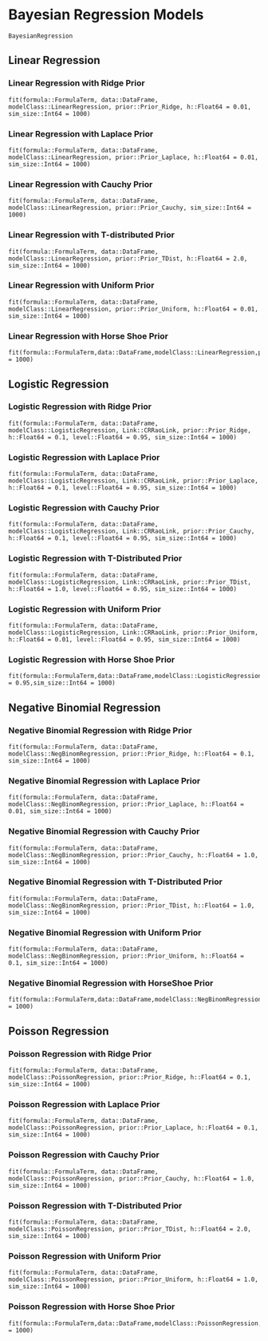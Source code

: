 # Bayesian Regression Models

```@docs
BayesianRegression
```

## Linear Regression

### Linear Regression with Ridge Prior
```@docs
fit(formula::FormulaTerm, data::DataFrame, modelClass::LinearRegression, prior::Prior_Ridge, h::Float64 = 0.01, sim_size::Int64 = 1000)
```

### Linear Regression with Laplace Prior
```@docs
fit(formula::FormulaTerm, data::DataFrame, modelClass::LinearRegression, prior::Prior_Laplace, h::Float64 = 0.01, sim_size::Int64 = 1000)
```
### Linear Regression with Cauchy Prior
```@docs
fit(formula::FormulaTerm, data::DataFrame, modelClass::LinearRegression, prior::Prior_Cauchy, sim_size::Int64 = 1000)
```
### Linear Regression with T-distributed Prior
```@docs
fit(formula::FormulaTerm, data::DataFrame, modelClass::LinearRegression, prior::Prior_TDist, h::Float64 = 2.0, sim_size::Int64 = 1000)
```
### Linear Regression with Uniform Prior
```@docs
fit(formula::FormulaTerm, data::DataFrame, modelClass::LinearRegression, prior::Prior_Uniform, h::Float64 = 0.01, sim_size::Int64 = 1000)
```
### Linear Regression with Horse Shoe Prior
```@docs
fit(formula::FormulaTerm,data::DataFrame,modelClass::LinearRegression,prior::Prior_HorseShoe,sim_size::Int64 = 1000)
```

## Logistic Regression

### Logistic Regression with Ridge Prior
```@docs
fit(formula::FormulaTerm, data::DataFrame, modelClass::LogisticRegression, Link::CRRaoLink, prior::Prior_Ridge, h::Float64 = 0.1, level::Float64 = 0.95, sim_size::Int64 = 1000)
```
### Logistic Regression with Laplace Prior
```@docs
fit(formula::FormulaTerm, data::DataFrame, modelClass::LogisticRegression, Link::CRRaoLink, prior::Prior_Laplace, h::Float64 = 0.1, level::Float64 = 0.95, sim_size::Int64 = 1000)
```
### Logistic Regression with Cauchy Prior
```@docs
fit(formula::FormulaTerm, data::DataFrame, modelClass::LogisticRegression, Link::CRRaoLink, prior::Prior_Cauchy, h::Float64 = 0.1, level::Float64 = 0.95, sim_size::Int64 = 1000)
```
### Logistic Regression with T-Distributed Prior
```@docs
fit(formula::FormulaTerm, data::DataFrame, modelClass::LogisticRegression, Link::CRRaoLink, prior::Prior_TDist, h::Float64 = 1.0, level::Float64 = 0.95, sim_size::Int64 = 1000)
```
### Logistic Regression with Uniform Prior
```@docs
fit(formula::FormulaTerm, data::DataFrame, modelClass::LogisticRegression, Link::CRRaoLink, prior::Prior_Uniform, h::Float64 = 0.01, level::Float64 = 0.95, sim_size::Int64 = 1000)
```

### Logistic Regression with Horse Shoe Prior
```@docs
fit(formula::FormulaTerm,data::DataFrame,modelClass::LogisticRegression,Link::CRRaoLink,prior::Prior_HorseShoe,level::Float64 = 0.95,sim_size::Int64 = 1000)
```

## Negative Binomial Regression

### Negative Binomial Regression with Ridge Prior
```@docs
fit(formula::FormulaTerm, data::DataFrame, modelClass::NegBinomRegression, prior::Prior_Ridge, h::Float64 = 0.1, sim_size::Int64 = 1000)
```

### Negative Binomial Regression with Laplace Prior
```@docs
fit(formula::FormulaTerm, data::DataFrame, modelClass::NegBinomRegression, prior::Prior_Laplace, h::Float64 = 0.01, sim_size::Int64 = 1000)
```
### Negative Binomial Regression with Cauchy Prior
```@docs
fit(formula::FormulaTerm, data::DataFrame, modelClass::NegBinomRegression, prior::Prior_Cauchy, h::Float64 = 1.0, sim_size::Int64 = 1000)
```

### Negative Binomial Regression with T-Distributed Prior
```@docs
fit(formula::FormulaTerm, data::DataFrame, modelClass::NegBinomRegression, prior::Prior_TDist, h::Float64 = 1.0, sim_size::Int64 = 1000)
```
### Negative Binomial Regression with Uniform Prior
```@docs
fit(formula::FormulaTerm, data::DataFrame, modelClass::NegBinomRegression, prior::Prior_Uniform, h::Float64 = 0.1, sim_size::Int64 = 1000)
```

### Negative Binomial Regression with HorseShoe Prior
```@docs
fit(formula::FormulaTerm,data::DataFrame,modelClass::NegBinomRegression,prior::Prior_HorseShoe,sim_size::Int64 = 1000)
```

## Poisson Regression

### Poisson Regression with Ridge Prior
```@docs
fit(formula::FormulaTerm, data::DataFrame, modelClass::PoissonRegression, prior::Prior_Ridge, h::Float64 = 0.1, sim_size::Int64 = 1000)
```
### Poisson Regression with Laplace Prior
```@docs
fit(formula::FormulaTerm, data::DataFrame, modelClass::PoissonRegression, prior::Prior_Laplace, h::Float64 = 0.1, sim_size::Int64 = 1000)
```
### Poisson Regression with Cauchy Prior
```@docs
fit(formula::FormulaTerm, data::DataFrame, modelClass::PoissonRegression, prior::Prior_Cauchy, h::Float64 = 1.0, sim_size::Int64 = 1000)
```
### Poisson Regression with T-Distributed Prior
```@docs
fit(formula::FormulaTerm, data::DataFrame, modelClass::PoissonRegression, prior::Prior_TDist, h::Float64 = 2.0, sim_size::Int64 = 1000)
```

### Poisson Regression with Uniform Prior
```@docs
fit(formula::FormulaTerm, data::DataFrame, modelClass::PoissonRegression, prior::Prior_Uniform, h::Float64 = 1.0, sim_size::Int64 = 1000)
```

### Poisson Regression with Horse Shoe Prior
```@docs
fit(formula::FormulaTerm,data::DataFrame,modelClass::PoissonRegression,prior::Prior_HorseShoe,sim_size::Int64 = 1000)
```